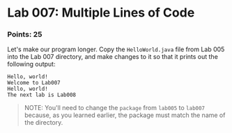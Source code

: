 # Lab 007: Multiple Lines of Code

### Points: 25

Let's make our program longer. Copy the `HelloWorld.java` file from Lab 005
into the Lab 007 directory, and make changes to it so that it prints out
the following output:

```
Hello, world!
Welcome to Lab007
Hello, world!
The next lab is Lab008
```

>NOTE: You'll need to change the `package` from `lab005` to `lab007` because,
>as you learned earlier, the package must match the name of the directory.